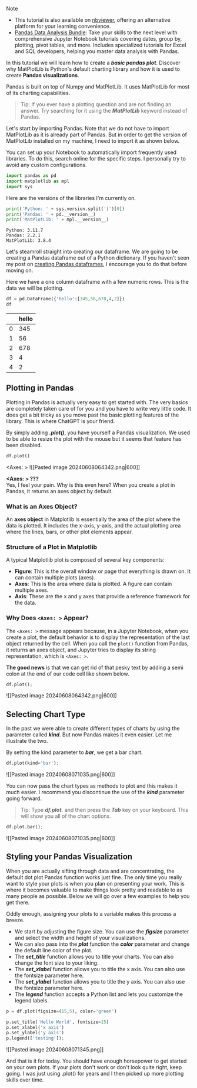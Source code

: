> [!NOTE] 
> - This tutorial is also available on [nbviewer](https://nbviewer.org/github/DataWranglerPro/quartz/blob/v4/content/Assets/notebooks/How_to_Create_Basic_Pandas_Visualizations.ipynb), offering an alternative platform for your learning convenience.
> - [Pandas Data Analysis Bundle](https://hedaro.gumroad.com/l/jVeRh): Take your skills to the next level with comprehensive Jupyter Notebook tutorials covering dates, group by, plotting, pivot tables, and more. Includes specialized tutorials for Excel and SQL developers, helping you master data analysis with Pandas.

In this tutorial we will learn how to create a ***basic pandas plot***. Discover why MatPlotLib is Python's default charting library and how it is used to create **Pandas visualizations**.

Pandas is built on top of Numpy and MatPlotLib. It uses MatPlotLib for most of its charting capabilities.

> Tip: If you ever have a plotting question and are not finding an answer. Try searching for it using the ***MatPlotLib*** keyword instead of Pandas.

Let's start by importing Pandas. Note that we do not have to import MatPlotLib as it is already part of Pandas. But in order to get the version of MatPlotLib installed on my machine, I need to import it as shown below.

You can set up your Notebook to automatically import frequently used libraries. To do this, search online for the specific steps. I personally try to avoid any custom configurations.

``` python
import pandas as pd
import matplotlib as mpl
import sys
```

Here are the versions of the libraries I'm currently on.

``` python
print('Python: ' + sys.version.split('|')[0])
print('Pandas: ' + pd.__version__)
print('MatPlotLib: ' + mpl.__version__)
```

``` output
Python: 3.11.7 
Pandas: 2.2.1
MatPlotLib: 3.8.4
```

Let's steamroll straight into creating our dataframe. We are going to be creating a Pandas dataframe out of a Python dictionary. If you haven't seen my post on [creating Pandas dataframes](https://hedaro.com/Programming-Languages/Python/Pandas/Pandas---Create-DataFrame), I encourage you to do that before moving on.

Here we have a one column dataframe with a few numeric rows. This is the data we will be plotting.

``` python
df = pd.DataFrame({'hello':[345,56,678,4,2]})
df
```

|     | hello |
| --- | ----- |
| 0   | 345   |
| 1   | 56    |
| 2   | 678   |
| 3   | 4     |
| 4   | 2     |

## Plotting in Pandas

Plotting in Pandas is actually very easy to get started with. The very basics are completely taken care of for you and you have to write very little code. It does get a bit tricky as you move past the basic plotting features of the library. This is where ChatGPT is your friend.

By simply adding ***.plot()***, you have yourself a Pandas visualization. We used to be able to resize the plot with the mouse but it seems that feature has been disabled.

``` python
df.plot()
```

<Axes: >
![[Pasted image 20240608064342.png|600]]


**<Axes: > ???**  
Yes, I feel your pain. Why is this even here? When you create a plot in Pandas, it returns an axes object by default.
### What is an Axes Object?

An **axes object** in Matplotlib is essentially the area of the plot where the data is plotted. It includes the x-axis, y-axis, and the actual plotting area where the lines, bars, or other plot elements appear.
### Structure of a Plot in Matplotlib

A typical Matplotlib plot is composed of several key components:

- **Figure**: This is the overall window or page that everything is drawn on. It can contain multiple plots (axes).
- **Axes**: This is the area where data is plotted. A figure can contain multiple axes.
- **Axis**: These are the x and y axes that provide a reference framework for the data.

### Why Does `<Axes: >` Appear?

The `<Axes: >` message appears because, in a Jupyter Notebook, when you create a plot, the default behavior is to display the representation of the last object returned by the cell. When you call the `plot()` function from Pandas, it returns an axes object, and Jupyter tries to display its string representation, which is `<Axes: >`.

**The good news** is that we can get rid of that pesky text by adding a semi colon at the end of our code cell like shown below.

``` python
df.plot();
```

![[Pasted image 20240608064342.png|600]]

## Selecting Chart Type

In the past we were able to create different types of charts by using the parameter called ***kind***. But now Pandas makes it even easier. Let me illustrate the two.

By setting the kind parameter to ***bar***, we get a bar chart.

``` python
df.plot(kind='bar');
```

![[Pasted image 20240608071035.png|600]]

You can now pass the chart types as methods to plot and this makes it much easier. I recommend you discontinue the use of the ***kind*** parameter going forward.

> Tip: Type ***df.plot.*** and then press the ***Tab*** key on your keyboard. This will show you all of the chart options.

``` python
df.plot.bar();
```

![[Pasted image 20240608071035.png|600]]
## Styling your Pandas Visualization

When you are actually sifting through data and are concentrating, the default dot plot Pandas function works just fine. The only time you really want to style your plots is when you plan on presenting your work. This is where it becomes valuable to make things look pretty and readable to as many people as possible. Below we will go over a few examples to help you get there.

Oddly enough, assigning your plots to a variable makes this process a breeze.

- We start by adjusting the figure size. You can use the ***figsize*** parameter and select the width and height of your visualizations.
- We can also pass into the ***plot*** function the ***color*** parameter and change the default line color of the plot.
- The ***set_title*** function allows you to title your charts. You can also change the font size to your liking.
- The ***set_xlabel*** function allows you to title the x axis. You can also use the fontsize parameter here.
- The ***set_ylabel*** function allows you to title the y axis. You can also use the fontsize parameter here.
- The ***legend*** function accepts a Python list and lets you customize the legend labels.

``` python
p = df.plot(figsize=(15,5), color='green')

p.set_title('Hello World', fontsize=15)
p.set_xlabel('x axis')
p.set_ylabel('y axis')
p.legend(['testing']);
```

![[Pasted image 20240608071345.png]]

And that is it for today. You should have enough horsepower to get started on your own plots. If your plots don't work or don't look quite right, keep going. I was just using .plot() for years and I then picked up more plotting skills over time.